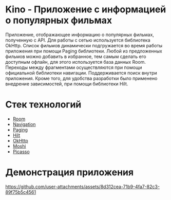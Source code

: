 # Kino - Приложение с информацией о популярных фильмах

Приложение, отображающее информацию о популярных фильмах, полученную с API.
Для работы с сетью используется библиотека OkHttp. Список фильмов динамически
подгружается во время работы приложения при помощи Paging библиотеки. Любой из
предложенных фильмов можно добавить в избранное, тем самым сделать его доступным
офлайн, для этого используется база данных Room. Переходы между фрагментами
осуществляются при помощи официальной библиотеки навигации. Поддерживается поиск
внутри приложения. Кроме того, для удобства разработки было применено внедрение
зависимостей, при помощи библиотеки Hilt.

# Стек технологий
- [Room](https://developer.android.com/training/data-storage/room)
- [Navigation](https://developer.android.com/guide/navigation)
- [Paging](https://developer.android.com/topic/libraries/architecture/paging/v3-overview)
- [Hilt](https://developer.android.com/training/dependency-injection/hilt-android)
- [OkHttp](https://github.com/square/okhttp)
- [Moshi](https://github.com/square/moshi)
- [Picasso](https://github.com/square/picasso)

 # Демонстрация приложения
 https://github.com/user-attachments/assets/8d312cea-71b9-4fa7-82c3-89f75b5c4561
 
